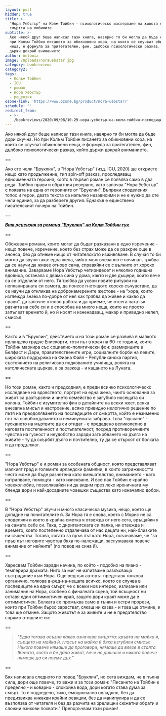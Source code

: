 ```yaml
---
layout: post
hidden: true
title: >-
  "Нора Уебстър" на Колм Тойбин - психологическо изследване на живота след
  смъртта на любимите
subtitle: >-
  Ако някой друг беше написал тази книга, навярно тя би могла да бъде скучна. Но
  при Колъм Тойбин писането за обикновени хора, на които се случват обикновени
  неща, е формула за притегателен, фин, дълбоко психологически разказ, който
  държи докрай вниманието
author: Antonia
image: /Uploads/norauebstar.jpg
category: bookreviews
category2: ''
tags:
  - Колъм Тойбин
  - ICU
  - роман
  - Нора Уебстър
  - рецензия
ozone-link: 'https://www.ozone.bg/product/nora-uebstar/'
schedule: ''
redirect_from:
  - >-
    /bookreviews/2020/09/08/10-29-нора-уебстър-на-колм-тойбин-последиците-на-смъртта
---
```

Ако някой друг беше написал тази книга, навярно тя би могла да бъде дори скучна. Но при Колъм Тойбин писането за обикновени хора, на които се случват обикновени неща, е формула за притегателен, фин, дълбоко психологически разказ, който държи докрай вниманието. 

\==

Ако сте чели "Бруклин", в "Нора Уебстър" (изд. ICU, 2020) ще откриете нещо като продължение, тип spin-off разказ, проследяващ едноименната героиня, която в първия роман се появява само в два реда. Тойбин прави и обратния реверанс, като започва "Нора Уебстър" с появата на една от героините от "Бруклин". Въпреки споделения топос и герои, двата текста са напълно независими и не е нужно да сте чели единия, за да разберете другия. Еднакъв е единствено писателският почерк на Тойбин. 

\==

***[Виж рецензия за романа "Бруклин" на Колм Тойбин тук](https://literaturnirazgovori.com/bookreviews/2020/09/08/12-38-%D0%B1%D1%80%D1%83%D0%BA%D0%BB%D0%B8%D0%BD-%D0%BD%D0%B0-%D0%BA%D0%BE%D0%BB%D0%BC-%D1%82%D0%BE%D0%B9%D0%B1%D0%B8%D0%BD.html)***

\==

Обожавам романи, които могат да бъдат разказани в едно изречение - нещо повече, изречение, което без страх може да се разкрие още в анонса, без да отнеме нищо от читателското изживяване. В случая то би могло да звучи така: една жена, чийто мъж внезапно е починал, трябва да се научи да живее отново сама, справяйки се с вълните от хорско внимание. Заварваме Нора Уебстър четиридесет и няколко годишна вдовица, останала с двама сина у дома, както и две дъщери, които вече са се отделили от него. Тя трябва да усвои новите ритуали на непланираната си самота, да понесе гнетящото хорско съчувствие, да се научи да откликва на добронамерените жестове - на "хора, които изглежда знаеха по-добре от нея как трябва да живее и какво да прави", да започне отново работа и да приеме, че отсега нататък разчита на себе си и е способна на много неща, които не просто запълват времето й, но й носят и изненадващ, макар и привидно нелеп, смисъл.

\==

Както и в "Бруклин", действието и на този роман се развива в малкото ирландско градче Енискорти, този път в края на 60-те години, които Тойбин маркира със социално-политически фон: размириците в Белфаст и Дери, правителствените игри, социалните борби на левите, широката поддържка на Фиана Файл – Републиканска партия, състоянието на религиозно подкованите училища, ролята на католическата църква, а за разкош - и кацането на Луната.

\==

Но този роман, както и предходния, е преди всичко психологическо изследване на вдовството, портрет на една жена, чиито основания за живот са разтърсени и чието семейство е загубило носещата си колона. Тойбин е изумително фин в детайлите на всеки жест, всяка внезапна мисъл и настроение, всяко привидно нелогично решение по пътя на преодоляването на последиците от смъртта, който е незименно път на освобождаването и неминуемата забрава. Това "пускане" - пускането на мъртвите да си отидат - е предадено великолепно в неговата постепенност и постъпателност, посред противоречивите чувства на гузност и неудобство заради загърбването на дълга на живите - ту да скърбят дълго и почтително, ту да се отърсят от болката и да продължат. 

\==

"Нора Уебстър" е и роман за особената общност, която представляват малкият град и големите ирландски фамилии, в които загрижеността често може да бъде разчетена като вмешателство, вниманието - като натрапване, помощта - като изискване. И все пак Тойбин е крайно човеколюбив, позволявайки ни да видим през леко ироничната му бленда дори и най-досадните човешки същества като изначално добри. 

\==

В "Нора Уебстър" звучи и много класическа музика, нещо, което ще допадне на почитателите й. За Нора тя е онова, което с Морис не са споделяли и което в крайна сметка я отвежда от него сега, връщайки я на самата себе си. Така, с диригентската си палка, ни отвежда и времето, което постепенно отдалечава от нас децата ни, най-близките ни същества. Тогава, когато за пръв път като Нора, осъзнаваме, че "за пръв път неговите чувства бяха по-належащи, заслужаваха повече внимание от нейните" (по повод на сина й). 

\==

Харесвам Тойбин заради начина, по който - подобно на пиано - темперира драмата. Нито за миг не изпитваме разкъсващо състрадание към Нора. Още веднъж авторът представя толкова органично, толкова в-ред-на-нещата всичко, което се случва в последиците на една смърт, че с всеки нов интерес, излизане или занимание на Нора, особено с финалната сцена, той всъщност ни оставя един оптимистичен край, защото дори краят може да е оптимистичен. Болката се промъква само в тънки и остри прорези, които при Тойбин бързо зарастват, сякаш ни казва - и това ще отмине, и това ще отмине. Защото животът е за живите и не е предателство спрямо отишлите си: 

\==

> *"Едва тогава осъзна какво означава смъртта: кръвта на майка ѝ, сърцето на майка ѝ, гласът на майка ѝ бяха изгубили смисъл. Никога повече нямаше да проговори, нямаше да влезе в стаята. Жената, която ѝ бе дала живот, вече не дишаше и никога повече нямаше да си поеме дъх."*

\==

Бях написала следното по повод "Бруклин", но сега виждам, че в пълна сила, дори още повече, то важи и за този роман: "Писането на Тойбин е пределно - и коварно - спокойна вода, дори когато става дума за смърт. То е подредено, тихо, емоционално овладяно, без да предизвиква никакви крайни реакции, без да манипулира и да се възползва от читателя и без да разчита на зрелищни сюжетни обрати и сложни езикови похвати." Препоръчвам този роман!